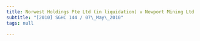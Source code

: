 ```yaml
---
title: Norwest Holdings Pte Ltd (in liquidation) v Newport Mining Ltd
subtitle: "[2010] SGHC 144 / 07\_May\_2010"
tags: null

---
```


